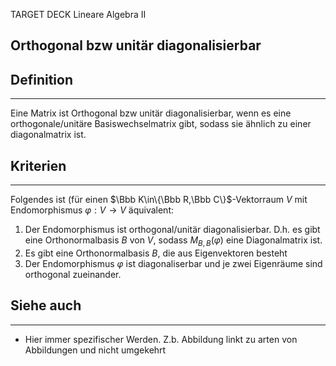 
TARGET DECK
Lineare Algebra II

Orthogonal bzw unitär diagonalisierbar
--
## Definition
***
Eine Matrix ist Orthogonal bzw unitär diagonalisierbar, wenn es eine orthogonale/unitäre Basiswechselmatrix gibt, sodass sie ähnlich zu einer diagonalmatrix ist.
## Kriterien
***
Folgendes ist (für einen $\Bbb K\in\{\Bbb R,\Bbb C\}$-Vektorraum $V$ mit Endomorphismus $\varphi:V\rightarrow V$ äquivalent:
1. Der Endomorphismus ist orthogonal/unitär diagonalisierbar. D.h. es gibt eine Orthonormalbasis $B$ von $V$, sodass $M_{B,B}(\varphi)$ eine Diagonalmatrix ist.
2. Es gibt eine Orthonormalbasis $B$, die aus Eigenvektoren besteht
3. Der Endomorphismus $\varphi$ ist diagonaliserbar und je zwei Eigenräume sind orthogonal zueinander.
## Siehe auch
***
* Hier immer spezifischer Werden. Z.b. Abbildung linkt zu arten von Abbildungen und nicht umgekehrt